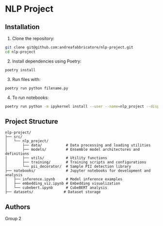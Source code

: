 # NLP Project

## Installation

1. Clone the repository:

```bash
git clone git@github.com:andreafabbricatore/nlp-project.git
cd nlp-project
```

2. Install dependencies using Poetry:

```bash
poetry install
```

3. Run files with:

```bash
poetry run python filename.py
```

4. To run notebooks:

```bash
poetry run python -m ipykernel install --user --name=nlp_project --display-name "nlp_project"
```

## Project Structure

```
nlp-project/
├── src/
│   └── nlp_project/
│       ├── data/           # Data processing and loading utilities
│       ├── models/         # Ensemble model architectures and definitions
│       ├── utils/          # Utility functions
│       ├── training/       # Training scripts and configurations
│       └── pii_decorator/  # Sample PII detection library
├── notebooks/              # Jupyter notebooks for development and analysis
│   ├── inference.ipynb     # Model inference examples
│   ├── embedding_viz.ipynb # Embedding visualization
│   └── cubebert.ipynb      # CubeBERT analysis
├── datasets/              # Dataset storage
```

## Authors

Group 2

